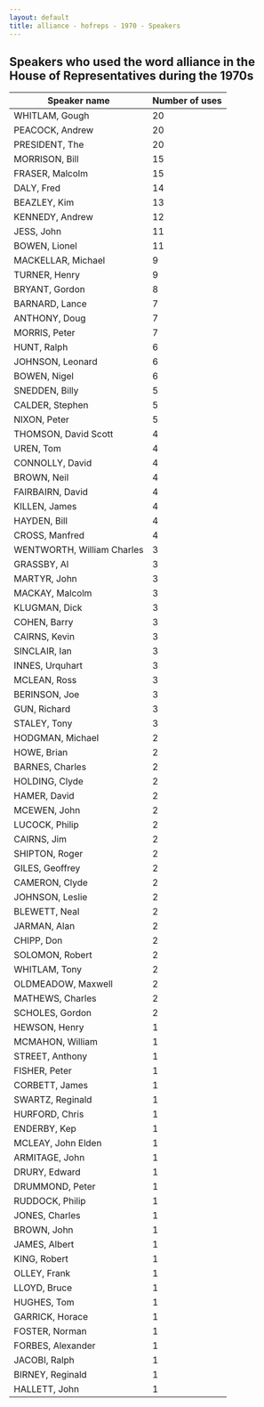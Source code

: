 ```yaml
---
layout: default
title: alliance - hofreps - 1970 - Speakers
---
```

## Speakers who used the word **alliance** in the House of Representatives during the 1970s

| Speaker name | Number of uses |
|--------------|----------------|
|WHITLAM, Gough|20|
|PEACOCK, Andrew|20|
|PRESIDENT, The|20|
|MORRISON, Bill|15|
|FRASER, Malcolm|15|
|DALY, Fred|14|
|BEAZLEY, Kim|13|
|KENNEDY, Andrew|12|
|JESS, John|11|
|BOWEN, Lionel|11|
|MACKELLAR, Michael|9|
|TURNER, Henry|9|
|BRYANT, Gordon|8|
|BARNARD, Lance|7|
|ANTHONY, Doug|7|
|MORRIS, Peter|7|
|HUNT, Ralph|6|
|JOHNSON, Leonard|6|
|BOWEN, Nigel|6|
|SNEDDEN, Billy|5|
|CALDER, Stephen|5|
|NIXON, Peter|5|
|THOMSON, David Scott|4|
|UREN, Tom|4|
|CONNOLLY, David|4|
|BROWN, Neil|4|
|FAIRBAIRN, David|4|
|KILLEN, James|4|
|HAYDEN, Bill|4|
|CROSS, Manfred|4|
|WENTWORTH, William Charles|3|
|GRASSBY, Al|3|
|MARTYR, John|3|
|MACKAY, Malcolm|3|
|KLUGMAN, Dick|3|
|COHEN, Barry|3|
|CAIRNS, Kevin|3|
|SINCLAIR, Ian|3|
|INNES, Urquhart|3|
|MCLEAN, Ross|3|
|BERINSON, Joe|3|
|GUN, Richard|3|
|STALEY, Tony|3|
|HODGMAN, Michael|2|
|HOWE, Brian|2|
|BARNES, Charles|2|
|HOLDING, Clyde|2|
|HAMER, David|2|
|MCEWEN, John|2|
|LUCOCK, Philip|2|
|CAIRNS, Jim|2|
|SHIPTON, Roger|2|
|GILES, Geoffrey|2|
|CAMERON, Clyde|2|
|JOHNSON, Leslie|2|
|BLEWETT, Neal|2|
|JARMAN, Alan|2|
|CHIPP, Don|2|
|SOLOMON, Robert|2|
|WHITLAM, Tony|2|
|OLDMEADOW, Maxwell|2|
|MATHEWS, Charles|2|
|SCHOLES, Gordon|2|
|HEWSON, Henry|1|
|MCMAHON, William|1|
|STREET, Anthony|1|
|FISHER, Peter|1|
|CORBETT, James|1|
|SWARTZ, Reginald|1|
|HURFORD, Chris|1|
|ENDERBY, Kep|1|
|MCLEAY, John Elden|1|
|ARMITAGE, John|1|
|DRURY, Edward|1|
|DRUMMOND, Peter|1|
|RUDDOCK, Philip|1|
|JONES, Charles|1|
|BROWN, John|1|
|JAMES, Albert|1|
|KING, Robert|1|
|OLLEY, Frank|1|
|LLOYD, Bruce|1|
|HUGHES, Tom|1|
|GARRICK, Horace|1|
|FOSTER, Norman|1|
|FORBES, Alexander|1|
|JACOBI, Ralph|1|
|BIRNEY, Reginald|1|
|HALLETT, John|1|
